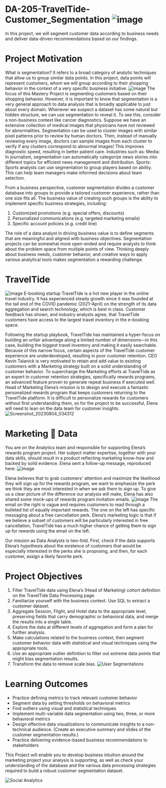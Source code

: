 # DA-205-TravelTide-Customer_Segmentation ![image](https://github.com/SOMPODDA/DA-205-TravelTide-Project-VIII/assets/70188796/51b78da1-4ee7-456f-b4c8-d7d3d9aaed4c)
  
In this project, we will segment customer data according to business needs and deliver data-driven recommendations based on our findings.

# Project Motivation
What is segmentation? It refers to a broad category of analytic techniques that allow us to group similar data points. In this project, data points will represent customers, whom we will group according to their shopping behavior in the context of a very specific business initiative.
              ![image](https://github.com/SOMPODDA/DA-205-TravelTide-Project-VIII/assets/70188796/cef1ea76-6abd-455e-a695-fc13f38be8b3)
The focus of this Mastery Project is segmenting customers based on their shopping behavior. However, it is important to know that segmentation is a very general approach to data analysis that is broadly applicable to just about every domain. Whenever we suspect a dataset has some natural but hidden structure, we can use segmentation to reveal it. To see this, consider a non-business context like cancer diagnostics. Suppose we have an extensive collection of medical images that physicians have not reviewed for abnormalities. Segmentation can be used to cluster images with similar pixel patterns prior to review by human doctors. Then, instead of manually reviewing every image, doctors can sample images from each cluster to verify if any clusters correspond to abnormal images! This improves diagnostic speed, resulting in better patient care.
Industries such as:
Media: In journalism, segmentation can automatically categorize news stories into different topics for efficient news management and distribution.
Sports: Sports analysts can use segmentation to group players based on ability. This can help team managers make informed decisions about team selection.

From a business perspective, customer segmentation divides a customer database into groups to provide a tailored customer experience, rather than one size fits all. The business value of creating such groups is the ability to implement specific business strategies, including:

1. Customized promotions (e.g. special offers, discounts)
2. Personalized communications (e.g. targeted marketing emails)
3. Specific account policies (e.g. credit line)

The role of a data analyst in driving business value is to define segments that are meaningful and aligned with business objectives. Segmentation projects can be somewhat more open-ended and require analysts to think about the problem space from multiple points of view. Thinking deeply about business needs, customer behavior, and creative ways to apply various analytical tools makes segmentation a rewarding challenge.

# TravelTide 
  ![image](https://github.com/SOMPODDA/DA-205-TravelTide-Project-VIII/assets/70188796/03b7fcd5-be4a-452d-8b52-0471cdeb5721)
E-booking startup TravelTide is a hot new player in the online travel industry. It has experienced steady growth since it was founded at the tail end of the COVID pandemic (2021–April) on the strength of its data aggregation and search technology, which is best in class. Customer feedback has shown, and industry analysts agree, that TravelTide customers have access to the largest travel inventory in the e-booking space.

Following the startup playbook, TravelTide has maintained a hyper-focus on building an unfair advantage along a limited number of dimensions—in this case, building the biggest travel inventory and making it easily searchable. Because of this narrow focus, certain aspects of the TravelTide customer experience are underdeveloped, resulting in poor customer retention. CEO Kevin Talanick is very motivated to retain and add value to existing customers with a Marketing strategy built on a solid understanding of customer behavior.
To supercharge the Marketing efforts at TravelTide as an expert in customer retention strategies, specifically rewards programs, an advanced feature proven to generate repeat business if executed well. Head of Marketing Elena’s mission is to design and execute a fantastic personalized rewards program that keeps customers returning to the TravelTide platform. It is difficult to personalize rewards for customers without first understanding them, so for the project to be successful, Elena will need to lean on the data team for customer insights.
              ![Screenshot_20230804_034312](https://github.com/SOMPODDA/DA-205-TravelTide-Project-VIII/assets/70188796/bd485a81-8e79-4ba3-927d-3f003f9478cf)

# Marketing 🤝 Data
You are on the Analytics team and responsible for supporting Elena’s rewards program project. Her subject matter expertise, together with your data skills, should result in a product reflecting marketing know-how and backed by solid evidence. Elena sent a follow-up message, reproduced here:
              ![image](https://github.com/SOMPODDA/DA-205-TravelTide-Project-VIII/assets/70188796/81118c0e-e6cd-4e0a-80b5-dd407f51f7bb)

Elena believes that to grab customers' attention and maximize the likelihood they will sign up for the rewards program, we want to emphasize the perk we think they are most interested in when we ask them to sign up. To give us a clear picture of the difference our analysis will make, Elena has also shared some mock-ups of rewards program invitation emails.
              ![image](https://github.com/SOMPODDA/DA-205-TravelTide-Project-VIII/assets/70188796/02aa642f-5ef6-499e-ad89-dd931d15d6d1)
The email on the right is vague and requires customers to read through a bulleted list of equally important rewards. The one on the left has specific messaging about a free cancellation perk. Elena’s marketing logic is that if we believe a subset of customers will be particularly interested in free cancellation, TravelTide has a much higher chance of getting them to sign up for rewards using the email on the left.

Our mission as Data Analysts is two-fold. First, check if the data supports Elena’s hypothesis about the existence of customers that would be especially interested in the perks she is proposing, and then, for each customer, assign a likely favorite perk.

# Project Objectives
1. Filter TravelTide data using Elena’s (Head of Marketing) cohort definition on the TravelTide Data Processing page.
2. Familiarize yourself with the business context. Use SQL to extract a customer dataset. 
3. Aggregate Session, Flight, and Hotel data to the appropriate level, preserving fields that carry demographic or behavioral data, and merge the results into a single table.
4. Explore the data at different levels of aggregation and form a plan for further analysis.
5. Make calculations related to the business context, then segment customer behavior data with statistical and visual techniques using the appropriate tools.
6. Use an appropriate outlier definition to filter out extreme data points that might bias segmentation results.
7. Transform the data to remove scale bias.
              ![User Segmentations](https://github.com/SOMPODDA/DA-205-TravelTide-Project-VIII/assets/70188796/d600b7da-e321-4ad2-ad47-0b994d74248f)
   

# Learning Outcomes
* Practice defining metrics to track relevant customer behavior
* Segment data by setting thresholds on behavioral metrics
* Find outliers using visual and statistical techniques
* Implement multi-variable data segmentation using two, three, or more behavioral metrics
* Design effective data visualizations to communicate insights to a non-technical audience. (Create an executive summary and slides of the customer segmentation results.)
* Practice delivering evidence-based business recommendations to stakeholders

This Project will enable you to develop business intuition around the marketing project your analysis is supporting, as well as check your understanding of the database and the various data processing strategies required to build a robust customer segmentation dataset.

  ![Social Analytics](https://github.com/SOMPODDA/DA-205-TravelTide-Project-VIII/assets/70188796/a98912d7-b0c2-431c-a580-b1f30891958a)


